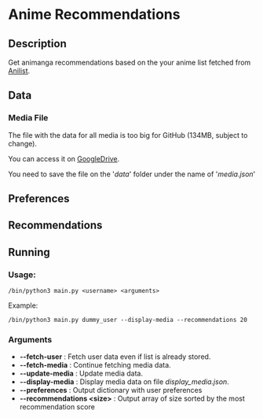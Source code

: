 # Anime Recommendations

## Description

Get animanga recommendations based on the your anime list fetched from [Anilist](https://anilist.co/).

## Data

### Media File

The file with the data for all media is too big for GitHub (134MB, subject to change).

You can access it on [GoogleDrive](https://drive.google.com/file/d/1A72uneEd4O5ypBTo13yGXRAtOgOgzPFZ/view?usp=sharing).

You need to save the file on the '_data_' folder under the name of '_media.json_'

## Preferences

## Recommendations

## Running

### Usage:

```
/bin/python3 main.py <username> <arguments>
```

Example:

```
/bin/python3 main.py dummy_user --display-media --recommendations 20
```

### Arguments

- **--fetch-user** : Fetch user data even if list is already stored.
- **--fetch-media** : Continue fetching media data.
- **--update-media** : Update media data.
- **--display-media** : Display media data on file _display_media.json_.
- **--preferences** : Output dictionary with user preferences
- **--recommendations \<size\>** : Output array of size <size> sorted by the most recommendation score
